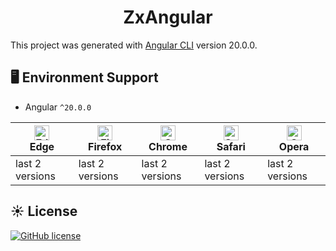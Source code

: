 <h1 align="center">
ZxAngular
</h1>

This project was generated with [Angular CLI](https://github.com/angular/angular-cli) version 20.0.0.

## 🖥 Environment Support

- Angular `^20.0.0`

| [<img src="https://raw.githubusercontent.com/alrra/browser-logos/master/src/edge/edge_48x48.png" alt="Edge" width="24px" height="24px" />](http://godban.github.io/browsers-support-badges/)<br/>Edge | <img src="https://raw.githubusercontent.com/alrra/browser-logos/master/src/firefox/firefox_48x48.png" alt="Firefox" width="24px" height="24px" /><br/>Firefox | <img src="https://raw.githubusercontent.com/alrra/browser-logos/master/src/chrome/chrome_48x48.png" alt="Chrome" width="24px" height="24px" /><br/>Chrome | <img src="https://raw.githubusercontent.com/alrra/browser-logos/master/src/safari/safari_48x48.png" alt="Safari" width="24px" height="24px" /><br/>Safari | <img src="https://raw.githubusercontent.com/alrra/browser-logos/master/src/opera/opera_48x48.png" alt="Opera" width="24px" height="24px" /><br/>Opera |
|-------------------------------------------------------------------------------------------------------------------------------------------------------------------------------------------------------|---------------------------------------------------------------------------------------------------------------------------------------------------------------|-----------------------------------------------------------------------------------------------------------------------------------------------------------|-----------------------------------------------------------------------------------------------------------------------------------------------------------|-------------------------------------------------------------------------------------------------------------------------------------------------------|
| last 2 versions                                                                                                                                                                                       | last 2 versions                                                                                                                                               | last 2 versions                                                                                                                                           | last 2 versions                                                                                                                                           | last 2 versions                                                                                                                                       |

## ☀️ License

[![GitHub license](https://img.shields.io/github/license/mashape/apistatus.svg?style=flat-square)](https://github.com/oncelxlc/zx-angular/tree/master/LICENSE)
